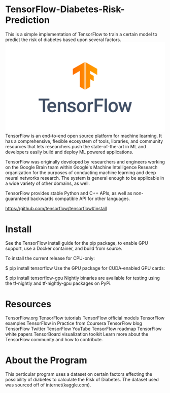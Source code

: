 # TensorFlow-Diabetes-Risk-Prediction
This is a simple implementation of TensorFlow to train a certain model to predict the risk of diabetes based upon several factors.
<img src="TensorImageFlow.png">
TensorFlow is an end-to-end open source platform for machine learning. It has a comprehensive, flexible ecosystem of tools, libraries, and community resources that lets researchers push the state-of-the-art in ML and developers easily build and deploy ML powered applications.

TensorFlow was originally developed by researchers and engineers working on the Google Brain team within Google's Machine Intelligence Research organization for the purposes of conducting machine learning and deep neural networks research. The system is general enough to be applicable in a wide variety of other domains, as well.

TensorFlow provides stable Python and C++ APIs, as well as non-guaranteed backwards compatible API for other languages.

https://github.com/tensorflow/tensorflow#install

# Install
See the TensorFlow install guide for the pip package, to enable GPU support, use a Docker container, and build from source.

To install the current release for CPU-only:

$ pip install tensorflow
Use the GPU package for CUDA-enabled GPU cards:

$ pip install tensorflow-gpu
Nightly binaries are available for testing using the tf-nightly and tf-nightly-gpu packages on PyPi.

# Resources
TensorFlow.org
TensorFlow tutorials
TensorFlow official models
TensorFlow examples
TensorFlow in Practice from Coursera
TensorFlow blog
TensorFlow Twitter
TensorFlow YouTube
TensorFlow roadmap
TensorFlow white papers
TensorBoard visualization toolkit
Learn more about the TensorFlow community and how to contribute.

# About the Program
This perticular program uses a dataset on certain factors effecting the possibility of diabetes to calculate the Risk of Diabetes.
The dataset used was sourced off of internet(kaggle.com).
